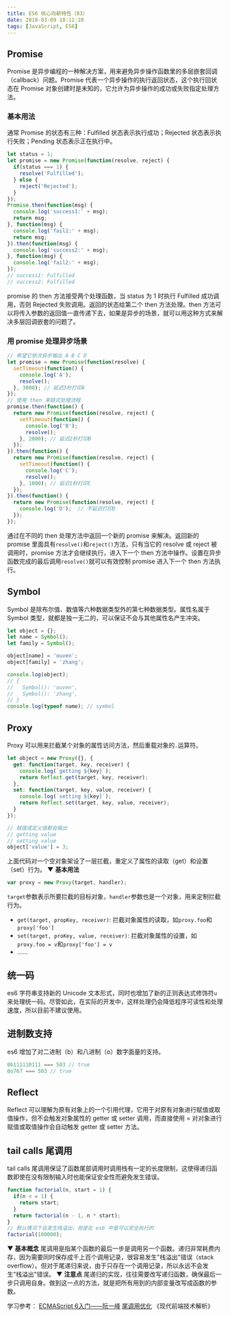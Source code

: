 ```yaml
---
title: ES6 核心向新特性（03）
date: 2018-03-09 18:11:10
tags: [JavaScript, ES6]
---
```

## Promise
Promise 是异步编程的一种解决方案，用来避免异步操作函数里的多层嵌套回调（callback）问题。Promise 代表一个异步操作的执行返回状态，这个执行回状态在 Promise 对象创建时是未知的，它允许为异步操作的成功或失败指定处理方法。
### 基本用法
通常 Promise 的状态有三种：Fulfilled 状态表示执行成功；Rejected 状态表示执行失败；Pending 状态表示正在执行中。
```js
let status = 1;
let promise = new Promise(function(resolve, reject) {
  if(status === 1) {
    resolve('Fulfilled');
  } else {
    reject('Rejected');
  }
});
Promise.then(function(msg) {
  console.log('success1:' + msg);
  return msg;
}, function(msg) {
  console.log('fail1:' + msg);
  return msg;
}).then(function(msg) {
  console.log('success2:' + msg);
}, function(msg) {
  console.log('fail2:' + msg);
});
// success1: Fulfilled
// success2: Fulfilled
```
promise 的 then 方法接受两个处理函数，当 status 为 1 时执行 Fulfilled 成功调用，否则 Rejected 失败调用。返回的状态给第二个 then 方法处理。then 方法可以将传入参数的返回值一直传递下去，如果是异步的场景，就可以用这种方式来解决多层回调嵌套的问题了。
### 用 promise 处理异步场景
```js
// 希望它依次异步输出 A B C D
let promise = new Promise(function(resolve) {
  setTimeout(function() {
    console.log('A');
    resolve();
  }, 3000); // 延迟3秒打印A
});
// 使用 then 来链式处理流程
promise.then(function() {
  return new Promise(function(resolve, reject) {
    setTimeout(function() {
      console.log('B');
      resolve();
    }, 2000); // 延迟2秒打印B
  });
}).then(function() {
  return new Promise(function(resolve, reject) {
    setTimeout(function() {
      console.log('C');
      resolve();
    }, 1000); // 延迟1秒打印C
  });
}).then(function() {
  return new Promise(function(resolve, reject) {
    console.log('D');  // 不延迟打印D
  });
});
```
通过在不同的 then 处理方法中返回一个新的 promise 来解决。返回新的 promise 里面具有`resolve()`和`reject()`方法，只有当它的 resolve 或 reject 被调用时，promise 方法才会继续执行，进入下一个 then 方法中操作。设置在异步函数完成的最后调用`resolve()`就可以有效控制 promise 进入下一个 then 方法执行。
## Symbol
Symbol 是除布尔值、数值等六种数据类型外的第七种数据类型。属性名属于 Symbol 类型，就都是独一无二的，可以保证不会与其他属性名产生冲突。
```js
let object = {};
let name = Symbol();
let family = Symbol();

object[name] = 'ouven';
object[family] = 'zhang';

console.log(object);
// {
//   Symbol(): 'ouven',
//   Symbol(): 'zhang',
// }
console.log(typeof name); // symbol
```
## Proxy
Proxy 可以用来拦截某个对象的属性访问方法，然后重载对象的`.`运算符。
```js
let object = new Proxy({}, {
  get: function(target, key, receiver) {
    console.log(`getting ${key}`);
    return Reflect.get(target, key, receiver);
  },
  set: function(target, key, value, receiver) {
    console.log(`setting ${key}`);
    return Reflect.set(target, key, value, receiver);
  }
});

// 赋值或定义值都会输出
// getting value
// setting value
object['value'] = 3;
```
上面代码对一个空对象架设了一层拦截，重定义了属性的读取（get）和设置（set）行为。 
▼ **基本用法**
```js
var proxy = new Proxy(target, handler);
```
`target`参数表示所要拦截的目标对象，`handler`参数也是一个对象，用来定制拦截行为。
* `get(target, propKey, receiver)`: 拦截对象属性的读取，如`proxy.foo`和`proxy['foo']`
* `set(target, proKey, value, receiver)`: 拦截对象属性的设置，如`proxy.foo = v`和`proxy['foo'] = v`
* ......

## 统一码
es6 字符串支持新的 Unicode 文本形式，同时也增加了新的正则表达式修饰符`u`来处理统一码。尽管如此，在实际的开发中，这样处理仍会降低程序可读性和处理速度，所以目前不建议使用。

## 进制数支持
es6 增加了对二进制（b）和八进制（o）数字面量的支持。
```js
0b111110111 === 503 // true
0o767 === 503 // true
```

## Reflect
Reflect 可以理解为原有对象上的一个引用代理，它用于对原有对象进行赋值或取值操作，但不会触发对象属性的 getter 或 setter 调用，而直接使用 = 对对象进行赋值或取值操作会自动触发 getter 或 setter 方法。

## tail calls 尾调用
tail calls 尾调用保证了函数尾部调用时调用栈有一定的长度限制，这使得递归函数即使在没有限制输入时也能保证安全性而避免发生错误。
```js
function factorial(n, start = 1) {
  if(n < = 1) {
    return start;    
  }
  return factorial(n - 1, n * start);
}
// 默认情况下会发生栈溢出，但是在 es6 中是可以安全执行的
factorial(100000);
```
▼ **基本概念**
尾调用是指某个函数的最后一步是调用另一个函数。递归非常耗费内存，因为需要同时保存成千上百个调用记录，很容易发生"栈溢出"错误（stack overflow）。但对于尾递归来说，由于只存在一个调用记录，所以永远不会发生"栈溢出"错误。
▼ **注意点**
尾递归的实现，往往需要改写递归函数，确保最后一步只调用自身。做到这一点的方法，就是把所有用到的内部变量改写成函数的参数。

学习参考：
[ECMAScript 6入门——阮一峰](http://es6.ruanyifeng.com/)
[尾调用优化](http://www.ruanyifeng.com/blog/2015/04/tail-call.html)
《现代前端技术解析》
